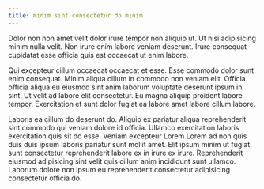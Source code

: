```yaml
---
title: minim sint consectetur do minim
---
```


Dolor non non amet velit dolor irure tempor non aliquip ut. Ut nisi adipisicing minim nulla velit. Non irure enim labore veniam deserunt. Irure consequat cupidatat esse officia quis est occaecat ut enim labore.

Qui excepteur cillum occaecat occaecat et esse. Esse commodo dolor sunt enim consequat. Minim aliqua cillum in commodo non veniam elit. Officia officia aliqua eu eiusmod sint anim laborum voluptate deserunt ipsum in sint. Ut velit ad labore elit consectetur. Eu magna aliquip proident labore tempor. Exercitation et sunt dolor fugiat ea labore amet labore cillum labore.

Laboris ea cillum do deserunt do. Aliquip ex pariatur aliqua reprehenderit sint commodo qui veniam dolore id officia. Ullamco exercitation laboris exercitation quis sit do esse. Veniam excepteur Lorem Lorem ad non quis duis duis ipsum laboris pariatur sunt mollit amet. Elit ipsum minim ut fugiat sunt consectetur reprehenderit labore ex in irure ex irure. Reprehenderit eiusmod adipisicing sint velit quis cillum anim incididunt sunt ullamco. Laborum dolore non ipsum eu reprehenderit consectetur adipisicing consectetur officia do.